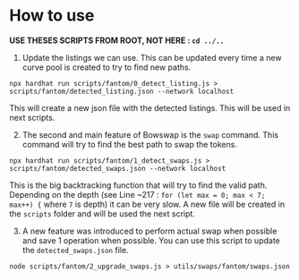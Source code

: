 # How to use
**USE THESES SCRIPTS FROM ROOT, NOT HERE : `cd ../..`**

1. Update the listings we can use. This can be updated every time a new curve pool is created to try to find new paths.
```
npx hardhat run scripts/fantom/0_detect_listing.js > scripts/fantom/detected_listing.json --network localhost
```
This will create a new json file with the detected listings. This will be used in next scripts.

2. The second and main feature of Bowswap is the `swap` command. This command will try to find the best path to swap the tokens.
```
npx hardhat run scripts/fantom/1_detect_swaps.js > scripts/fantom/detected_swaps.json --network localhost
```
This is the big backtracking function that will try to find the valid path. Depending on the depth (see Line ~217 : `for (let max = 0; max < 7; max++) {` where `7` is depth) it can be very slow. A new file will be created in the `scripts` folder and will be used the next script.

3. A new feature was introduced to perform actual swap when possible and save 1 operation when possible. You can use this script to update the `detected_swaps.json` file.
```
node scripts/fantom/2_upgrade_swaps.js > utils/swaps/fantom/swaps.json
```